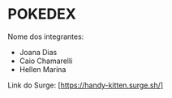# POKEDEX

Nome dos integrantes: 
- Joana Dias
- Caio Chamarelli
- Hellen Marina

Link do Surge: [https://handy-kitten.surge.sh/]


